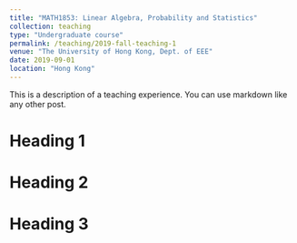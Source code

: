 ```yaml
---
title: "MATH1853: Linear Algebra, Probability and Statistics"
collection: teaching
type: "Undergraduate course"
permalink: /teaching/2019-fall-teaching-1
venue: "The University of Hong Kong, Dept. of EEE"
date: 2019-09-01
location: "Hong Kong"
---
```


This is a description of a teaching experience. You can use markdown like any other post.

Heading 1
======

Heading 2
======

Heading 3
======